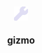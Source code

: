<div align="center">
  <img src="https://github.com/capr1tus/gizmo/blob/main/data/logo.png">
  <h2>gizmo</h2>
</div>
